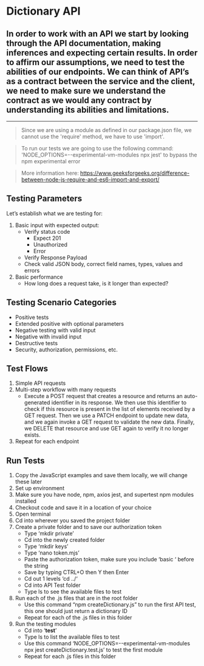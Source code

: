 # Dictionary API

## In order to work with an API we start by looking through the API documentation, making inferences and expecting certain results. In order to affirm our assumptions, we need to test the abilities of our endpoints. We can think of API’s as a contract between the service and the client, we need to make sure we understand the contract as we would any contract by understanding its abilities and limitations.
***

> Since we are using a module as defined in our package.json file, we cannot use the 'require' method, we have to use 'import'.

> To run our tests we are going to use the following command: 'NODE_OPTIONS=--experimental-vm-modules npx jest' to bypass the npm experimental error

> More information here: https://www.geeksforgeeks.org/difference-between-node-js-require-and-es6-import-and-export/

## Testing Parameters

Let’s establish what we are testing for:

1.	Basic input with expected output:
    - Verify status code
        - Expect 201
        - Unauthorized
        - Error
    - Verify Response Payload
    - Check valid JSON body, correct field names, types, values and errors
2.	Basic performance
    - How long does a request take, is it longer than expected?
    
## Testing Scenario Categories
  - Positive tests
  - Extended positive with optional parameters
  - Negative testing with valid input
  - Negative with invalid input
  - Destructive tests
  - Security, authorization, permissions, etc.

## Test Flows
1.	Simple API requests
2.	Multi-step workflow with many requests
    - Execute a POST request that creates a resource and returns an auto-generated identifier in its response. We then use this identifier to check if this resource is present in the list of elements received by a GET request. Then we use a PATCH endpoint to update new data, and we again invoke a GET request to validate the new data. Finally, we DELETE that resource and use GET again to verify it no longer exists.
3.	Repeat for each endpoint

## Run Tests

1. Copy the JavaScript examples and save them locally, we will change these later
2. Set up environment
3. Make sure you have node, npm, axios jest, and supertest npm modules installed
4. Checkout code and save it in a location of your choice
5. Open terminal
6. Cd into wherever you saved the project folder
7. Create a private folder and to save our authorization token
    - Type ‘mkdir private’
    - Cd into the newly created folder
    - Type ‘mkdir keys’
    - Type ‘nano token.mjs’
    - Paste the authorization token, make sure you include ‘basic ‘ before the string
    - Save by typing CTRL+O then Y then Enter
    - Cd out 1 levels ‘cd ../‘
    - Cd into API Test folder
    - Type ls to see the available files to test
8. Run each of the .js files that are in the root folder
    - Use this command “npm createDictionary.js” to run the first API test, this one should just return a dictionary ID
    - Repeat for each of the .js files in this folder
9. Run the testing modules
    - Cd into ‘__test__’
    - Type ls to list the available files to test
    - Use this command ‘NODE_OPTIONS=--experimental-vm-modules npx jest createDictionary.test.js’ to test the first module
    - Repeat for each .js files in this folder
